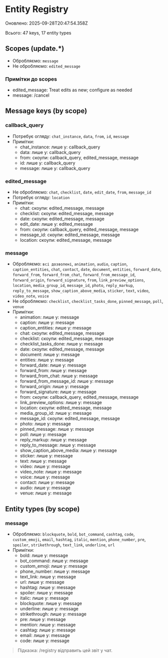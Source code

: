 # Entity Registry

Оновлено: 2025-09-28T20:47:54.358Z

Всього: 47 keys, 17 entity types

## Scopes (update.*)
- Обробляємо: `message`
- Не обробляємо: `edited_message`

### Примітки до scopes
- edited_message: Treat edits as new; configure as needed
- message: /cancel

## Message keys (by scope)
### callback_query
- Потребує огляду: `chat_instance`, `data`, `from`, `id`, `message`
- Примітки:
  - chat_instance: лише у: callback_query
  - data: лише у: callback_query
  - from: скоупи: callback_query, edited_message, message
  - id: лише у: callback_query
  - message: лише у: callback_query
### edited_message
- Не обробляємо: `chat`, `checklist`, `date`, `edit_date`, `from`, `message_id`
- Потребує огляду: `location`
- Примітки:
  - chat: скоупи: edited_message, message
  - checklist: скоупи: edited_message, message
  - date: скоупи: edited_message, message
  - edit_date: лише у: edited_message
  - from: скоупи: callback_query, edited_message, message
  - message_id: скоупи: edited_message, message
  - location: скоупи: edited_message, message
### message
- Обробляємо: `всі дозволені`, `animation`, `audio`, `caption`, `caption_entities`, `chat`, `contact`, `date`, `document`, `entities`, `forward_date`, `forward_from`, `forward_from_chat`, `forward_from_message_id`, `forward_origin`, `forward_signature`, `from`, `link_preview_options`, `location`, `media_group_id`, `message_id`, `photo`, `reply_markup`, `reply_to_message`, `show_caption_above_media`, `sticker`, `text`, `video`, `video_note`, `voice`
- Не обробляємо: `checklist`, `checklist_tasks_done`, `pinned_message`, `poll`, `venue`
- Примітки:
  - animation: лише у: message
  - caption: лише у: message
  - caption_entities: лише у: message
  - chat: скоупи: edited_message, message
  - checklist: скоупи: edited_message, message
  - checklist_tasks_done: лише у: message
  - date: скоупи: edited_message, message
  - document: лише у: message
  - entities: лише у: message
  - forward_date: лише у: message
  - forward_from: лише у: message
  - forward_from_chat: лише у: message
  - forward_from_message_id: лише у: message
  - forward_origin: лише у: message
  - forward_signature: лише у: message
  - from: скоупи: callback_query, edited_message, message
  - link_preview_options: лише у: message
  - location: скоупи: edited_message, message
  - media_group_id: лише у: message
  - message_id: скоупи: edited_message, message
  - photo: лише у: message
  - pinned_message: лише у: message
  - poll: лише у: message
  - reply_markup: лише у: message
  - reply_to_message: лише у: message
  - show_caption_above_media: лише у: message
  - sticker: лише у: message
  - text: лише у: message
  - video: лише у: message
  - video_note: лише у: message
  - voice: лише у: message
  - contact: лише у: message
  - audio: лише у: message
  - venue: лише у: message

## Entity types (by scope)
### message
- Обробляємо: `blockquote`, `bold`, `bot_command`, `cashtag`, `code`, `custom_emoji`, `email`, `hashtag`, `italic`, `mention`, `phone_number`, `pre`, `spoiler`, `strikethrough`, `text_link`, `underline`, `url`
- Примітки:
  - bold: лише у: message
  - bot_command: лише у: message
  - custom_emoji: лише у: message
  - phone_number: лише у: message
  - text_link: лише у: message
  - url: лише у: message
  - hashtag: лише у: message
  - spoiler: лише у: message
  - italic: лише у: message
  - blockquote: лише у: message
  - underline: лише у: message
  - strikethrough: лише у: message
  - pre: лише у: message
  - mention: лише у: message
  - cashtag: лише у: message
  - email: лише у: message
  - code: лише у: message
> Підказка: /registry відправить цей звіт у чат.

